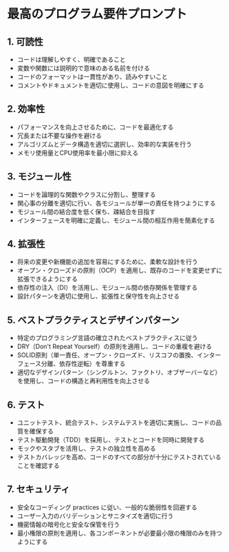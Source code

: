 
# 最高のプログラム要件プロンプト

## 1. 可読性
- コードは理解しやすく、明確であること
- 変数や関数には説明的で意味のある名前を付ける
- コードのフォーマットは一貫性があり、読みやすいこと
- コメントやドキュメントを適切に使用し、コードの意図を明確にする

## 2. 効率性
- パフォーマンスを向上させるために、コードを最適化する
- 冗長または不要な操作を避ける
- アルゴリズムとデータ構造を適切に選択し、効率的な実装を行う
- メモリ使用量とCPU使用率を最小限に抑える

## 3. モジュール性
- コードを論理的な関数やクラスに分割し、整理する
- 関心事の分離を適切に行い、各モジュールが単一の責任を持つようにする
- モジュール間の結合度を低く保ち、疎結合を目指す
- インターフェースを明確に定義し、モジュール間の相互作用を簡素化する

## 4. 拡張性
- 将来の変更や新機能の追加を容易にするために、柔軟な設計を行う
- オープン・クローズドの原則（OCP）を適用し、既存のコードを変更せずに拡張できるようにする
- 依存性の注入（DI）を活用し、モジュール間の依存関係を管理する
- 設計パターンを適切に使用し、拡張性と保守性を向上させる

## 5. ベストプラクティスとデザインパターン
- 特定のプログラミング言語の確立されたベストプラクティスに従う
- DRY（Don't Repeat Yourself）の原則を適用し、コードの重複を避ける
- SOLID原則（単一責任、オープン・クローズド、リスコフの置換、インターフェース分離、依存性逆転）を尊重する
- 適切なデザインパターン（シングルトン、ファクトリ、オブザーバーなど）を使用し、コードの構造と再利用性を向上させる

## 6. テスト
- ユニットテスト、統合テスト、システムテストを適切に実施し、コードの品質を確保する
- テスト駆動開発（TDD）を採用し、テストとコードを同時に開発する
- モックやスタブを活用し、テストの独立性を高める
- テストカバレッジを高め、コードのすべての部分が十分にテストされていることを確認する

## 7. セキュリティ
- 安全なコーディング practices に従い、一般的な脆弱性を回避する
- ユーザー入力のバリデーションとサニタイズを適切に行う
- 機密情報の暗号化と安全な保管を行う
- 最小権限の原則を適用し、各コンポーネントが必要最小限の権限のみを持つようにする